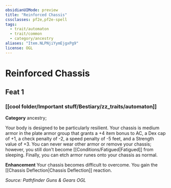 ```yaml
---
obsidianUIMode: preview
title: "Reinforced Chassis"
cssclasses: pf2e,pf2e-spell
tags:
  - trait/automaton
  - trait/common
  - category/ancestry
aliases: "Item.NLPNjiYymEjgxPg9"
license: OGL
---
```

# Reinforced Chassis
## Feat 1
### [[cool folder/Important stuff/Bestiary/zz_traits/automaton]]

**Category** ancestry; 




Your body is designed to be particularly resilient. Your chassis is medium armor in the plate armor group that grants a +4 item bonus to AC, a Dex cap of +1, a check penalty of -2, a speed penalty of -5 feet, and a Strength value of +3. You can never wear other armor or remove your chassis; however, you still don't become [[Conditions/Fatigued|Fatigued]] from sleeping. Finally, you can etch armor runes onto your chassis as normal.

**Enhancement** Your chassis becomes difficult to overcome. You gain the [[Chassis Deflection|Chassis Deflection]] reaction.

*Source: Pathfinder Guns & Gears*
*OGL*